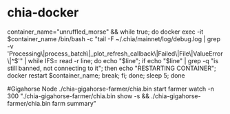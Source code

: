 ﻿# chia-docker

container_name="unruffled_morse" && while true; do docker exec -it $container_name /bin/bash -c "tail -F ~/.chia/mainnet/log/debug.log | grep -v 'Processing\|process_batch\|_plot_refresh_callback\|Failed\|File\|ValueError\|^$'" | while IFS= read -r line; do echo "$line"; if echo "$line" | grep -q "is still banned, not connecting to it"; then echo "RESTARTING CONTAINER"; docker restart $container_name; break; fi; done; sleep 5; done


#Gigahorse Node
./chia-gigahorse-farmer/chia.bin start farmer
watch -n 300 "./chia-gigahorse-farmer/chia.bin show -s && ./chia-gigahorse-farmer/chia.bin farm summary"
